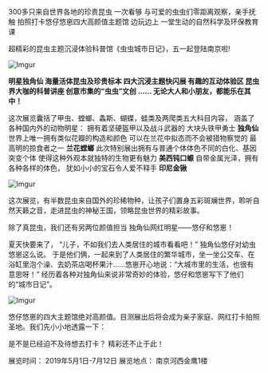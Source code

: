 300多只来自世界各地的珍贵昆虫
一次看够
与可爱的虫虫们零距离观察，亲手抚触
拍照打卡悠仔悠崽四大高颜值主题馆
边玩边上
一堂生动的自然科学及环保教育课

超精彩的昆虫主题沉浸体验科普馆《虫虫城市日记》，五一起登陆南京啦!

![Imgur](../assets/img/0/1.png)


**明星独角仙
海量活体昆虫及珍贵标本
四大沉浸主题快闪展
有趣的互动体验区
昆虫界大咖的科普讲座
创意市集的“虫虫”文创
……
无论大人和小朋友，都能乐在其中！**

这次展览囊括了甲虫、螳螂、螽斯、蝴蝶，蛙类及两爬类五大科目内容，
涵盖了各种国内外的动物明星：
拥有着坚硬盔甲以及战斗武器的
大块头铁甲勇士
**独角仙**
世界上唯一拥有类似花瓣的构造和颜色
可以在兰花中拟态而不会被猎物察觉的
最高明的掠食者之一
**兰花螳螂**
此次特别展出拥有与普通个体体色不同的白化、基因突变个体
使得这种外观本就独特的生物更有魅力
**美西钝口螈**
自带金属光泽，拥有各种各样的体色，
犹如小小的宝石令人爱不释手
**印尼金锹**

![Imgur](../assets/img/0/2.jpg)

这次展览，有半数昆虫来自国外的珍稀物种，让孩子们置身五彩斑斓世界，聆听自然天籁之音，走进昆虫的神秘王国，领略昆虫世界的精彩故事。

除了真昆虫，我们还有另两位颜值担当
独角仙网红明星——悠仔和悠崽！

夏天快要来了， “儿子，不如我们去人类居住的城市看看吧！”
独角仙悠仔对幼虫悠崽这么说。
于是他们俩，一起来到了人类居住的繁华城市，坐一坐公交车、在浴缸里泡个澡、去奶茶店喝杯果汁……悠崽开心地说：“大城市里的生活，也很有意思呀！”
经历着各种对独角仙来说非常奇妙的体验，悠仔和悠崽写下了他们的“城市日记”。 

![Imgur](../assets/img/0/3.jpg)

悠仔悠崽的四大主题馆绝对高颜值。目测展出后将会成为亲子家庭、网红打卡拍照圣地。我们先小小地透露一下：

是不是已经迫不及待想去打卡？
精彩还不止于此！ 


展览时间： 2019年5月1日-7月12日
展览地点： 南京河西金鹰1楼
 
